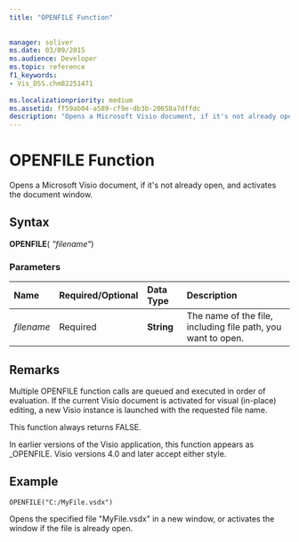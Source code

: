 ```yaml
---
title: "OPENFILE Function"
 
 
manager: soliver
ms.date: 03/09/2015
ms.audience: Developer
ms.topic: reference
f1_keywords:
- Vis_DSS.chm82251471
 
ms.localizationpriority: medium
ms.assetid: ff59ab04-a589-cf9e-db3b-20658a7dffdc
description: "Opens a Microsoft Visio document, if it's not already open, and activates the document window."
---
```


# OPENFILE Function

Opens a Microsoft Visio document, if it's not already open, and activates the document window.
  
## Syntax

 **OPENFILE**( _"filename"_)
  
### Parameters

|**Name**|**Required/Optional**|**Data Type**|**Description**|
|:-----|:-----|:-----|:-----|
| _filename_ <br/> |Required  <br/> |**String** <br/> |The name of the file, including file path, you want to open. |
   
## Remarks

Multiple OPENFILE function calls are queued and executed in order of evaluation. If the current Visio document is activated for visual (in-place) editing, a new Visio instance is launched with the requested file name. 
  
This function always returns FALSE. 
  
In earlier versions of the Visio application, this function appears as _OPENFILE. Visio versions 4.0 and later accept either style. 
  
## Example

 `OPENFILE("C:/MyFile.vsdx")`
  
Opens the specified file "MyFile.vsdx" in a new window, or activates the window if the file is already open. 
  


